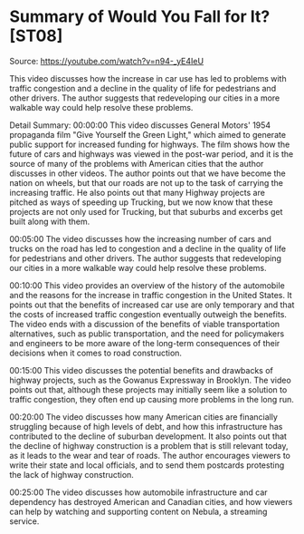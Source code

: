# Summary of Would You Fall for It? [ST08]

Source: https://youtube.com/watch?v=n94-_yE4IeU

This video discusses how the increase in car use has led to problems with traffic congestion and a decline in the quality of life for pedestrians and other drivers. The author suggests that redeveloping our cities in a more walkable way could help resolve these problems.

Detail Summary: 
00:00:00
This video discusses General Motors' 1954 propaganda film "Give Yourself the Green Light," which aimed to generate public support for increased funding for highways. The film shows how the future of cars and highways was viewed in the post-war period, and it is the source of many of the problems with American cities that the author discusses in other videos. The author points out that we have become the nation on wheels, but that our roads are not up to the task of carrying the increasing traffic. He also points out that many Highway projects are pitched as ways of speeding up Trucking, but we now know that these projects are not only used for Trucking, but that suburbs and excerbs get built along with them.

00:05:00
The video discusses how the increasing number of cars and trucks on the road has led to congestion and a decline in the quality of life for pedestrians and other drivers. The author suggests that redeveloping our cities in a more walkable way could help resolve these problems.

00:10:00
This video provides an overview of the history of the automobile and the reasons for the increase in traffic congestion in the United States. It points out that the benefits of increased car use are only temporary and that the costs of increased traffic congestion eventually outweigh the benefits. The video ends with a discussion of the benefits of viable transportation alternatives, such as public transportation, and the need for policymakers and engineers to be more aware of the long-term consequences of their decisions when it comes to road construction.

00:15:00
This video discusses the potential benefits and drawbacks of highway projects, such as the Gowanus Expressway in Brooklyn. The video points out that, although these projects may initially seem like a solution to traffic congestion, they often end up causing more problems in the long run.

00:20:00
The video discusses how many American cities are financially struggling because of high levels of debt, and how this infrastructure has contributed to the decline of suburban development. It also points out that the decline of highway construction is a problem that is still relevant today, as it leads to the wear and tear of roads. The author encourages viewers to write their state and local officials, and to send them postcards protesting the lack of highway construction.

00:25:00
The video discusses how automobile infrastructure and car dependency has destroyed American and Canadian cities, and how viewers can help by watching and supporting content on Nebula, a streaming service.

